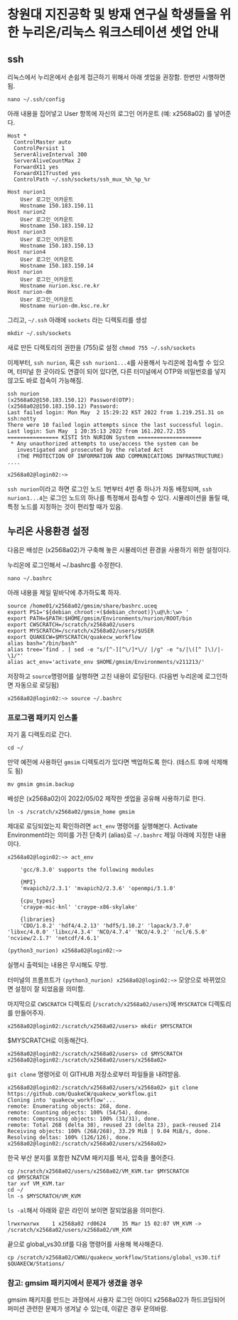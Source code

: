 # 창원대 지진공학 및 방재 연구실 학생들을 위한 누리온/리눅스 워크스테이션 셋업 안내

## ssh
리눅스에서 누리온에서 손쉽게 접근하기 위해서 아래 셋업을 권장함. 한번만 시행하면 됨.

`nano ~/.ssh/config`

아래 내용을 집어넣고 User 항목에 자신의 로그인 어카운트 (예: x2568a02) 를 넣어준다.
```
Host *
  ControlMaster auto
  ControlPersist 1
  ServerAliveInterval 300
  ServerAliveCountMax 2
  ForwardX11 yes
  ForwardX11Trusted yes
  ControlPath ~/.ssh/sockets/ssh_mux_%h_%p_%r
  
Host nurion1
	User 로그인_어카운트
    Hostname 150.183.150.11
Host nurion2
	User 로그인_어카운트
    Hostname 150.183.150.12
Host nurion3
	User 로그인_어카운트
    Hostname 150.183.150.13
Host nurion4
	User 로그인_어카운트
    Hostname 150.183.150.14
Host nurion
	User 로그인_어카운트
	Hostname nurion.ksc.re.kr
Host nurion-dm
	User 로그인_어카운트
	Hostname nurion-dm.ksc.re.kr
```

그리고, `~/.ssh` 아래에 `sockets` 라는 디렉토리를 생성

`mkdir ~/.ssh/sockets`

새로 만든 디렉토리의 권한을 (755)로 설정
`chmod 755 ~/.ssh/sockets`

이제부터, `ssh nurion`, 혹은 `ssh nurion1...4`를 사용해서 누리온에 접속할 수 있으며, 터미널 한 곳이라도 연결이 되어 있다면, 다른 터미널에서 OTP와 비밀번호를 넣지 않고도 바로 접속이 가능해짐. 

```
ssh nurion
(x2568a02@150.183.150.12) Password(OTP):
(x2568a02@150.183.150.12) Password:
Last failed login: Mon May  2 15:29:22 KST 2022 from 1.219.251.31 on ssh:notty
There were 10 failed login attempts since the last successful login.
Last login: Sun May  1 20:35:13 2022 from 161.202.72.155
================ KISTI 5th NURION System ====================
 * Any unauthorized attempts to use/access the system can be
   investigated and prosecuted by the related Act
   (THE PROTECTION OF INFORMATION AND COMMUNICATIONS INFRASTRUCTURE)
....

x2568a02@login02:~>
```

`ssh nurion`이라고 하면 로그인 노드 1번부터 4번 중 하나가 자동 배정되며, `ssh nurion1...4`는 로그인 노드의 하나를 특정해서 접속할 수 있다. 시뮬레이션을 돌릴 때, 특정 노드를 지정하는 것이 편리할 때가 있음.

## 누리온 사용환경 설정

다음은 배성은 (x2568a02)가 구축해 놓은 시뮬레이션 환경을 사용하기 위한 설정이다.

누리온에 로그인해서 ~/.bashrc를 수정한다.

```
nano ~/.bashrc
```

아래 내용을 제일 밑바닥에 추가하도록 하자.

```
source /home01/x2568a02/gmsim/share/bashrc.uceq
export PS1='${debian_chroot:+($debian_chroot)}\u@\h:\w> '
export PATH=$PATH:$HOME/gmsim/Environments/nurion/ROOT/bin
export CWSCRATCH=/scratch/x2568a02/users
export MYSCRATCH=/scratch/x2568a02/users/$USER
export QUAKECW=$MYSCRATCH/quakecw_workflow 
alias bash="/bin/bash"
alias tree='find . | sed -e "s/[^-][^\/]*\// |/g" -e "s/|\([^ ]\)/|-\1/"'
alias act_env='activate_env $HOME/gmsim/Environments/v211213/'
```

저장하고 `source`명령어를 실행하면 고친 내용이 로딩된다. (다음번 누리온에 로그인하면 자동으로 로딩됨)
```
x2568a02@login02:~> source ~/.bashrc
```

### 프로그램 패키지 인스톨

자기 홈 디렉토리로 간다.

```
cd ~/
```
만약 예전에 사용하던 `gmsim` 디렉토리가 있다면 백업하도록 한다. (테스트 후에 삭제해도 됨)

```
mv gmsim gmsim.backup
```

배성은 (x2568a02)이 2022/05/02 제작한 셋업을 공유해 사용하기로 한다. 

```
ln -s /scratch/x2568a02/gmsim_home gmsim
```


제대로 로딩되었는지 확인하려면 `act_env` 명령어를 실행해본다. Activate Environment라는 의미를 가진 단축키 (alias)로 `~/.bashrc` 제일 아래에 지정한 내용이다.

```
x2568a02@login02:~> act_env

 	'gcc/8.3.0' supports the following modules

	{MPI}
	'mvapich2/2.3.1' 'mvapich2/2.3.6' 'openmpi/3.1.0'

	{cpu_types}
	'craype-mic-knl' 'craype-x86-skylake'

	{libraries}
	'CDO/1.8.2' 'hdf4/4.2.13' 'hdf5/1.10.2' 'lapack/3.7.0' 'libxc/4.0.0' 'libxc/4.3.4' 'NCO/4.7.4' 'NCO/4.9.2' 'ncl/6.5.0' 'ncview/2.1.7' 'netcdf/4.6.1'

(python3_nurion) x2568a02@login02:~>
```
실행시 출력되는 내용은 무시해도 무방.

터미널의 프롬프트가 `(python3_nurion) x2568a02@login02:~>` 모양으로 바뀌었으면 설정이 잘 되었음을 의미함.

마지막으로 `CWSCRATCH` 디렉토리 (`/scratch/x2568a02/users`)에 `MYSCRATCH` 디렉토리를 만들어주자.

```
x2568a02@login02:/scratch/x2568a02/users> mkdir $MYSCRATCH
```

$MYSCRATCH로 이동해간다.
```
x2568a02@login02:/scratch/x2568a02/users> cd $MYSCRATCH
x2568a02@login02:/scratch/x2568a02/users/x2568a02>
```

`git clone` 명령어로 이 GITHUB 저장소로부터 파일들을 내려받음.

```
x2568a02@login02:/scratch/x2568a02/users/x2568a02> git clone https://github.com/QuakeCW/quakecw_workflow.git
Cloning into 'quakecw_workflow'...
remote: Enumerating objects: 268, done.
remote: Counting objects: 100% (54/54), done.
remote: Compressing objects: 100% (31/31), done.
remote: Total 268 (delta 38), reused 23 (delta 23), pack-reused 214
Receiving objects: 100% (268/268), 33.29 MiB | 9.04 MiB/s, done.
Resolving deltas: 100% (126/126), done.
x2568a02@login02:/scratch/x2568a02/users/x2568a02>
```

한국 부산 분지를 포함한 NZVM 패키지를 복사, 압축을 풀어준다.

```
cp /scratch/x2568a02/users/x2568a02/VM_KVM.tar $MYSCRATCH
cd $MYSCRATCH
tar xvf VM_KVM.tar
cd ~/
ln -s $MYSCRATCH/VM_KVM
```

`ls -al`해서 아래와 같은 라인이 보이면 잘되었음을 의미한다.
```
lrwxrwxrwx    1 x2568a02 rd0624     35 Mar 15 02:07 VM_KVM -> /scratch/x2568a02/users/x2568a02/VM_KVM
```

끝으로 global_vs30.tif를 다음 명령어를 사용해 복사해준다.

```
cp /scratch/x2568a02/CWNU/quakecw_workflow/Stations/global_vs30.tif $QUAKECW/Stations/
```
### 참고: gmsim 패키지에서 문제가 생겼을 경우
gmsim 패키지를 만드는 과정에서 사용자 로그인 아이디 x2568a02가 하드코딩되어 퍼미션 관련한 문제가 생겨날 수 있는데, 이같은 경우 문의바람.
